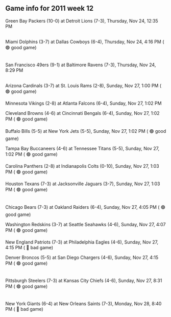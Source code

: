 ## Game info for 2011 week 12
Green Bay Packers (10-0) at Detroit Lions (7-3), Thursday, Nov 24, 12:35 PM

<br/>Miami Dolphins (3-7) at Dallas Cowboys (6-4), Thursday, Nov 24, 4:16 PM (	:green_circle: good game)

<br/>San Francisco 49ers (9-1) at Baltimore Ravens (7-3), Thursday, Nov 24, 8:29 PM

<br/>Arizona Cardinals (3-7) at St. Louis Rams (2-8), Sunday, Nov 27, 1:00 PM (	:green_circle: good game)

Minnesota Vikings (2-8) at Atlanta Falcons (6-4), Sunday, Nov 27, 1:02 PM

Cleveland Browns (4-6) at Cincinnati Bengals (6-4), Sunday, Nov 27, 1:02 PM (	:green_circle: good game)

Buffalo Bills (5-5) at New York Jets (5-5), Sunday, Nov 27, 1:02 PM (	:green_circle: good game)

Tampa Bay Buccaneers (4-6) at Tennessee Titans (5-5), Sunday, Nov 27, 1:02 PM (	:green_circle: good game)

Carolina Panthers (2-8) at Indianapolis Colts (0-10), Sunday, Nov 27, 1:03 PM (	:green_circle: good game)

Houston Texans (7-3) at Jacksonville Jaguars (3-7), Sunday, Nov 27, 1:03 PM (	:green_circle: good game)

<br/>Chicago Bears (7-3) at Oakland Raiders (6-4), Sunday, Nov 27, 4:05 PM (	:green_circle: good game)

Washington Redskins (3-7) at Seattle Seahawks (4-6), Sunday, Nov 27, 4:07 PM (	:green_circle: good game)

New England Patriots (7-3) at Philadelphia Eagles (4-6), Sunday, Nov 27, 4:15 PM (	:red_circle: bad game)

Denver Broncos (5-5) at San Diego Chargers (4-6), Sunday, Nov 27, 4:15 PM (	:green_circle: good game)

<br/>Pittsburgh Steelers (7-3) at Kansas City Chiefs (4-6), Sunday, Nov 27, 8:31 PM (	:green_circle: good game)

<br/>New York Giants (6-4) at New Orleans Saints (7-3), Monday, Nov 28, 8:40 PM (	:red_circle: bad game)

